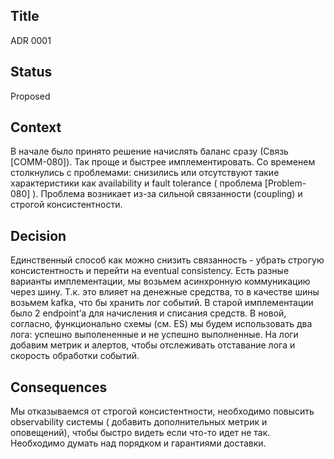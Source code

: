 ## Title

ADR 0001 

## Status

Proposed

## Context

В начале было принято решение начислять баланс сразу (Связь [COMM-080]). Так проще и быстрее имплементировать. 
Со временем столкнулись с проблемами: снизились или отсутствуют такие характеристики как availability и fault tolerance ( проблема [Problem-080] ). 
Проблема возникает из-за сильной связанности (coupling) и строгой консистентности. 

## Decision

Единственный способ как можно снизить связанность - убрать строгую консистентность и перейти на eventual consistency. Есть разные варианты имплементации, мы возьмем асинхронную коммуникацию через шину. Т.к. это влияет на денежные средства, то в качестве шины возьмем kafka, что бы хранить лог событий. 
В старой имплементации было 2 endpoint’а для начисления и списания средств. В новой, согласно, функционально схемы (см. ES) мы будем использовать два лога: успешно выполененные и не успешно выполненные. 
На логи добавим метрик и алертов, чтобы отслеживать отставание лога и скорость обработки событий. 


## Consequences

Мы отказываемся от строгой консистентности, необходимо повысить observability системы ( добавить дополнительных метрик и оповещений), чтобы быстро видеть если что-то идет не так. 
Необходимо думать над порядком и гарантиями доставки.